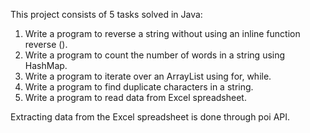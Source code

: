 This project consists of 5 tasks solved in Java:
1. Write a program to reverse a string without using an inline function reverse ().
2. Write a program to count the number of words in a string using HashMap.
3. Write a program to iterate over an ArrayList using for, while.
4. Write a program to find duplicate characters in a string.
5. Write a program to read data from Excel spreadsheet.

Extracting data from the Excel spreadsheet is done through poi API.
